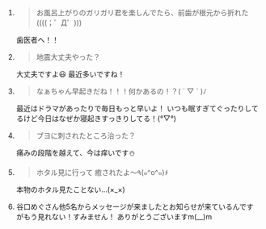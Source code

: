 1. > お風呂上がりのガリガリ君を楽しんでたら、前歯が根元から折れた((((；゜Д゜)))

   歯医者へ！！

2. > 地震大丈夫やった？

   大丈夫ですよ😃 最近多いですね！

3. > なぁちゃん早起きだね！！！何かあるの！？( ´ ▽ ` )ﾉ

   最近はドラマがあったりで毎日もっと早いよ！ いつも眠すぎてぐったりしてるけど今日はなぜか寝起きすっきりしてる！(°▽°)

4. > ブヨに刺されたところ治った？

   痛みの段階を越えて、今は痒いです⛄

5. > ホタル見に行って 癒されたよ～٩(๑^o^๑)۶

   本物のホタル見たことない…(×_×)

6. 谷口めぐさん他5名からメッセージが来ましたとお知らせが来ているんですがもう見れない！すみません！ ありがとうございますm(__)m